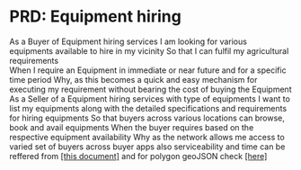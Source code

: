 # PRD: Equipment hiring

As a Buyer of Equipment hiring services
I am looking for various equipments available to hire in my vicinity 
So that I can fulfil my agricultural requirements  
When I require an Equipment in immediate or near future and for a specific time period
Why, as this becomes a quick and easy mechanism for executing my requirement without bearing the cost of buying the Equipment
As a Seller of a Equipment hiring services with type of  equipments
I want to list my equipments along with the detailed specifications and requirements for hiring equipments
So that buyers across various locations can browse, book and avail equipments
When the buyer requires based on the respective equipment availability
Why as the network allows me access to varied set of buyers across buyer apps 
also serviceability and time can be reffered from <a href="https://docs.google.com/document/d/1f4QbVstY5m-L_-Jut5jvbeiaBKLR1ttJL_am6GG2Fko/edit">[this document]</a> and for polygon geoJSON check <a href="https://docs.google.com/document/d/1R4tw3L5jjjqxHxP21sLlSO2YQqpwn3ln0I5Eo7kintM/edit">[here]</a>
